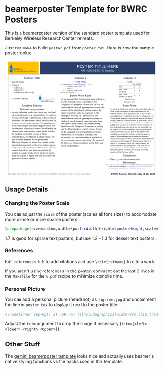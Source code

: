 # beamerposter Template for BWRC Posters
This is a beamerposter version of the standard poster template used for Berkeley Wireless Research Center retreats.

Just run `make` to build `poster.pdf` from `poster.tex`.
Here is how the sample poster looks:

<img src="figs/poster.png" />

## Usage Details

### Changing the Poster Scale
You can adjust the `scale` of the poster (scales all font sizes) to accomodate more dense or more sparse posters.
```tex
\usepackage[size=custom,width=\posterWidth,height=\posterHeight,scale=1.7,debug]{beamerposter}
```
1.7 is good for sparse text posters, but use 1.2 - 1.3 for denser text posters.

### References
Edit `references.bib` to add citations and use `\cite{refname}` to cite a work.

If you aren't using references in the poster, comment out the last 3 lines in the `Makefile` for the `%.pdf` recipe to minimize compile time.

### Personal Picture
You can add a personal picture (headshot) as `figs/me.jpg` and uncomment the line in `poster.tex` to display it next to the poster title:
```tex
%\node[inner sep=0pt] at (69,-6) {\includegraphics[width=8cm,clip,trim={2cm, 0cm, 2cm, 0cm}]{figs/me.jpg}};
```

Adjust the `trim` argument to crop the image if necessary (`trim={<left> <lower> <right> <upper>}`).

## Other Stuff
The [gemini beamerposter template](https://github.com/anishathalye/gemini) looks nice and actually uses beamer's native styling functions vs the hacks used in this template.
